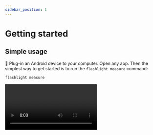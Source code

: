 ```yaml
---
sidebar_position: 1
---
```


# Getting started

<Install />

## Simple usage

🔌 Plug-in an Android device to your computer. Open any app. Then the simplest way to get started is to run the `flashlight measure` command:

```bash
flashlight measure
```

<Video url="https://github.com/bamlab/flashlight/assets/4534323/4038a342-f145-4c3b-8cde-17949bf52612"/>

## Going further

You might have noticed that your performance score is completely dependent on how you use your app, and might change quite a bit.

Performance measures are usually not deterministic, one way to combat this is to:

- run several iterations and average results
- automate user behavior

But let's face it, that's just super cumbersome to do!  
Luckily we got you covered:  
[check out the test command](test) to do this automatically for you!
